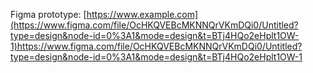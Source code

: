 Figma prototype: [https://www.example.com](https://www.figma.com/file/OcHKQVEBcMKNNQrVKmDQi0/Untitled?type=design&node-id=0%3A1&mode=design&t=BTj4HQo2eHplt1OW-1)https://www.figma.com/file/OcHKQVEBcMKNNQrVKmDQi0/Untitled?type=design&node-id=0%3A1&mode=design&t=BTj4HQo2eHplt1OW-1
